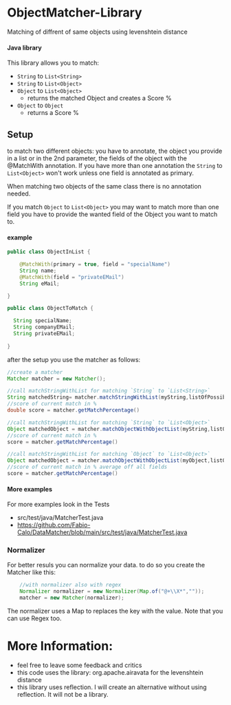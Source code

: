 # ObjectMatcher-Library
 Matching of diffrent of same objects using levenshtein distance
#### Java library
This library allows you to match:

- `String` to `List<String>`
- `String` to `List<Object>`
- `Object` to `List<Object>`
   + returns the matched Object
   and creates a Score %
- `Object` to `Object`
  + returns a Score %

## Setup

to match two different objects:
you have to annotate, the object you provide in a list or in the 2nd parameter, the fields of the object with the @MatchWith annotation.
If you have more than one annotation the `String` to `List<Object>` won't work unless one field is annotated as primary.

When matching two objects of the same class there is no annotation needed.

If you match `Object` to `List<Object>` you may want to match more than one field you have to provide the wanted field of the Object you want to match to.

#### example
```java 
public class ObjectInList {

    @MatchWith(primary = true, field = "specialName")
    String name;
    @MatchWith(field = "privateEMail")
    String eMail;

}

public class ObjectToMatch {

  String specialName;
  String companyEMail;
  String privateEMail;
 
}
```

after the setup you use the matcher as follows:

```java
//create a matcher
Matcher matcher = new Matcher();

//call matchStringWithList for matching `String` to `List<String>`
String matchedString= matcher.matchStringWithList(myString,listOfPossibleStrings);
//score of current match in %
double score = matcher.getMatchPercentage()

//call matchStringWithList for matching `String` to `List<Object>`
Object matchedObject = matcher.matchObjectWithObjectList(myString,listOfPossibleObjects);
//score of current match in %
score = matcher.getMatchPercentage()

//call matchStringWithList for matching `Object` to `List<Object>`
Object matchedObject = matcher.matchObjectWithObjectList(myObject,listOfPossibleObjects);
//score of current match in % average off all fields
score = matcher.getMatchPercentage()
```
#### More examples
For more examples look in the Tests 
+ src/test/java/MatcherTest.java
+ https://github.com/Fabio-Calo/DataMatcher/blob/main/src/test/java/MatcherTest.java

### Normalizer
For better resuls you can normalize your data. to do so you create the Matcher like this:
```java
    //with normalizer also with regex
    Normalizer normalizer = new Normalizer(Map.of("@+\\X*",""));
    matcher = new Matcher(normalizer);
```
The normalizer uses a Map to replaces the key with the value. Note that you can use Regex too. 

# More Information:
+ feel free to leave some feedback and critics
+ this code uses the library: 
org.apache.airavata for the levenshtein distance
+ this library uses reflection. I will create an alternative without using reflection. It will not be a library.
   
